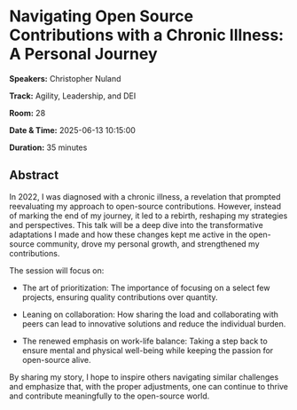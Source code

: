 # Navigating Open Source Contributions with a Chronic Illness: A Personal Journey

**Speakers:** Christopher Nuland
                    
**Track:** Agility, Leadership, and DEI
                    
**Room:** 28
                    
**Date & Time:** 2025-06-13 10:15:00
                    
**Duration:** 35 minutes
                    
## Abstract
                    
In 2022, I was diagnosed with a chronic illness, a revelation that prompted reevaluating my approach to open-source contributions. However, instead of marking the end of my journey, it led to a rebirth, reshaping my strategies and perspectives. This talk will be a deep dive into the transformative adaptations I made and how these changes kept me active in the open-source community, drove my personal growth, and strengthened my contributions.

The session will focus on:

* The art of prioritization: The importance of focusing on a select few projects, ensuring quality contributions over quantity.

* Leaning on collaboration: How sharing the load and collaborating with peers can lead to innovative solutions and reduce the individual burden.

* The renewed emphasis on work-life balance: Taking a step back to ensure mental and physical well-being while keeping the passion for open-source alive.

By sharing my story, I hope to inspire others navigating similar challenges and emphasize that, with the proper adjustments, one can continue to thrive and contribute meaningfully to the open-source world.
